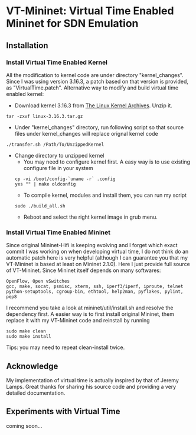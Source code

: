 # VT-Mininet: Virtual Time Enabled Mininet for SDN Emulation

## Installation
### Install Virtual Time Enabled Kernel
All the modification to kernel code are under directory "kernel_changes". Since I was using version 3.16.3, a patch based on that version is provided, as "VirtualTime.patch". 
Alternative way to modify and build virtual time enabled kernel:


* Download kernel 3.16.3 from [The Linux Kernel Archives](https://www.kernel.org/pub/linux/kernel/v3.x/linux-3.16.3.tar.gz). Unzip it.
```
tar -zxvf linux-3.16.3.tar.gz
```
* Under "kernel_changes" directory, run following script so that source files under kernel_changes will replace orignal kernel code
```
./transfer.sh /Path/To/UnzippedKernel
```
* Change directory to unzipped kernel
	* You may need to configure kernel first. A easy way is to use existing configure file in your system
	```
	cp -vi /boot/config-`uname -r` .config
	yes "" | make oldconfig
	```
	* To compile kernel, modules and install them, you can run my script
	```
	sudo ./build_all.sh
	```
	* Reboot and select the right kernel image in grub menu.


### Install Virtual Time Enabled Mininet
Since original Mininet-Hifi is keeping evolving and I forget which exact commit I was working on when developing virtual time, I do not think do an automatic patch here is very helpful (although I can guarantee you that my VT-Mininet is based at least on Mininet 2.1.0). Here I just provide full source of VT-Mininet. Since Mininet itself depends on many softwares:
```
OpenFlow, Open vSwitches
gcc, make, socat, psmisc, xterm, ssh, iperf3/iperf, iproute, telnet 
python-setuptools, cgroup-bin, ethtool, help2man, pyflakes, pylint, pep8
```
I recommend you take a look at mininet/util/install.sh and resolve the dependency first. A easier way is to first install original Mininet, them replace it with my VT-Mininet code and reinstall by running
```
sudo make clean
sudo make install
```
Tips: you may need to repeat clean-install twice.


## Acknowledge
My implementation of virtual time is actually inspired by that of Jeremy Lamps. Great thanks for sharing his source code and providing a very detailed documentation.

## Experiments with Virtual Time
coming soon...

